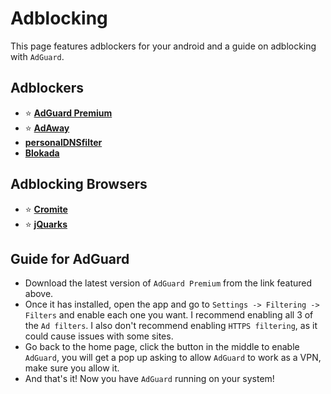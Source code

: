 # Adblocking

This page features adblockers for your android and a guide on adblocking with `AdGuard`.

## Adblockers

* ⭐ [**AdGuard Premium**](https://rentry.co/hmfog7v7)
* ⭐ [**AdAway**](https://adaway.org/)
* [**personalDNSfilter**](https://www.zenz-solutions.de/personaldnsfilter-wp/)
* [**Blokada**](https://blokada.org/)

## Adblocking Browsers

* ⭐ [**Cromite**](https://github.com/uazo/cromite)
* ⭐ [**jQuarks**](https://f-droid.org/packages/com.oF2pks.jquarks/)


## Guide for AdGuard

* Download the latest version of `AdGuard Premium` from the link featured above.
* Once it has installed, open the app and go to `Settings -> Filtering -> Filters` and enable each one you want. I recommend enabling all 3 of the `Ad filters`. I also don't recommend enabling `HTTPS filtering`, as it could cause issues with some sites.
* Go back to the home page, click the button in the middle to enable `AdGuard`, you will get a pop up asking to allow `AdGuard` to work as a VPN, make sure you allow it.
* And that's it! Now you have `AdGuard` running on your system!

